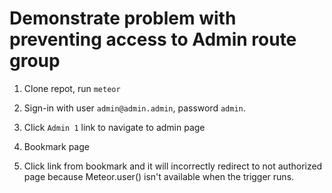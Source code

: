 # Demonstrate problem with preventing access to Admin route group
1. Clone repot, run ```meteor```

2. Sign-in with user ```admin@admin.admin```, password ```admin```.

3. Click ```Admin 1``` link to navigate to admin page

4. Bookmark page

5. Click link from bookmark and it will incorrectly redirect to not authorized page because Meteor.user() isn't available when the trigger runs.
